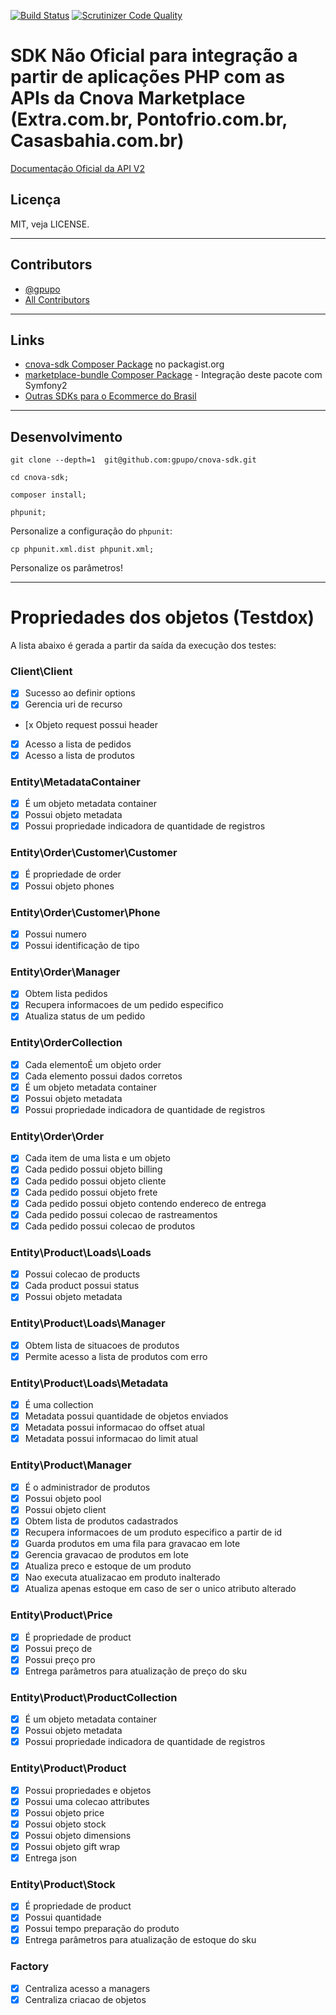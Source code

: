 [![Build Status](https://secure.travis-ci.org/gpupo/cnova-sdk.png?branch=master)](http://travis-ci.org/gpupo/cnova-sdk)
[![Scrutinizer Code Quality](https://scrutinizer-ci.com/g/gpupo/cnova-sdk/badges/quality-score.png?b=master)](https://scrutinizer-ci.com/g/gpupo/cnova-sdk/?branch=master)

# SDK Não Oficial para integração a partir de aplicações PHP com as APIs da Cnova Marketplace (Extra.com.br, Pontofrio.com.br, Casasbahia.com.br)


[Documentação Oficial da API V2](https://desenvolvedores.cnova.com/api-portal/docs/apilojista/main/getting-started.html)

## Licença

MIT, veja LICENSE.

---

## Contributors

- [@gpupo](https://github.com/gpupo)
- [All Contributors](https://github.com/gpupo/cnova-sdk/contributors)

---

## Links

* [cnova-sdk Composer Package](https://packagist.org/packages/gpupo/cnova-sdk) no packagist.org
* [marketplace-bundle Composer Package](https://packagist.org/packages/gpupo/marketplace-bundle) - Integração deste pacote com Symfony2
* [Outras SDKs para o Ecommerce do Brasil](https://github.com/gpupo/common-sdk)

---

## Desenvolvimento

    git clone --depth=1  git@github.com:gpupo/cnova-sdk.git

    cd cnova-sdk;

    composer install;

    phpunit;


Personalize a configuração do ``phpunit``:

    cp phpunit.xml.dist phpunit.xml;

Personalize os parâmetros!


---

# Propriedades dos objetos (Testdox)

<!--
Comando para geração da lista:

phpunit --testdox | grep -vi php |  sed "s/.*\[/-&/" | sed 's/.*Gpupo.*/&\'$'\n/g' | sed 's/.*Gpupo.*/&\'$'\n/g' | sed 's/Gpupo\\Tests\\CnovaSdk\\/### /g' > Resources/logs/testdox.txt
-->

A lista abaixo é gerada a partir da saída da execução dos testes:
### Client\Client


- [x] Sucesso ao definir options
- [x] Gerencia uri de recurso
- [x Objeto request possui header
- [x] Acesso a lista de pedidos
- [x] Acesso a lista de produtos

### Entity\MetadataContainer


- [x] É um objeto metadata container
- [x] Possui objeto metadata
- [x] Possui propriedade indicadora de quantidade de registros

### Entity\Order\Customer\Customer


- [x] É propriedade de order
- [x] Possui objeto phones

### Entity\Order\Customer\Phone


- [x] Possui numero
- [x] Possui identificação de tipo

### Entity\Order\Manager


- [x] Obtem lista pedidos
- [x] Recupera informacoes de um pedido especifico
- [x] Atualiza status de um pedido

### Entity\OrderCollection


- [x] Cada elementoÉ um objeto order
- [x] Cada elemento possui dados corretos
- [x] É um objeto metadata container
- [x] Possui objeto metadata
- [x] Possui propriedade indicadora de quantidade de registros

### Entity\Order\Order


- [x] Cada item de uma lista e um objeto
- [x] Cada pedido possui objeto billing
- [x] Cada pedido possui objeto cliente
- [x] Cada pedido possui objeto frete
- [x] Cada pedido possui objeto contendo endereco de entrega
- [x] Cada pedido possui colecao de rastreamentos
- [x] Cada pedido possui colecao de produtos

### Entity\Product\Loads\Loads


- [x] Possui colecao de products
- [x] Cada product possui status
- [x] Possui objeto metadata

### Entity\Product\Loads\Manager


- [x] Obtem lista de situacoes de produtos
- [x] Permite acesso a lista de produtos com erro

### Entity\Product\Loads\Metadata


- [x] É uma collection
- [x] Metadata possui quantidade de objetos enviados
- [x] Metadata possui informacao do offset atual
- [x] Metadata possui informacao do limit atual

### Entity\Product\Manager


- [x] É o administrador de produtos
- [x] Possui objeto pool
- [x] Possui objeto client
- [x] Obtem lista de produtos cadastrados
- [x] Recupera informacoes de um produto especifico a partir de id
- [x] Guarda produtos em uma fila para gravacao em lote
- [x] Gerencia gravacao de produtos em lote
- [x] Atualiza preco e estoque de um produto
- [x] Nao executa atualizacao em produto inalterado
- [x] Atualiza apenas estoque em caso de ser o unico atributo alterado

### Entity\Product\Price


- [x] É propriedade de product
- [x] Possui preço de
- [x] Possui preço pro
- [x] Entrega parâmetros para atualização de preço do sku

### Entity\Product\ProductCollection


- [x] É um objeto metadata container
- [x] Possui objeto metadata
- [x] Possui propriedade indicadora de quantidade de registros

### Entity\Product\Product


- [x] Possui propriedades e objetos
- [x] Possui uma colecao attributes
- [x] Possui objeto price
- [x] Possui objeto stock
- [x] Possui objeto dimensions
- [x] Possui objeto gift wrap
- [x] Entrega json

### Entity\Product\Stock


- [x] É propriedade de product
- [x] Possui quantidade
- [x] Possui tempo preparação do produto
- [x] Entrega parâmetros para atualização de estoque do sku

### Factory


- [x] Centraliza acesso a managers
- [x] Centraliza criacao de objetos
